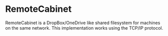 # RemoteCabinet

RemoteCabinet is a DropBox/OneDrive like shared filesystem for machines on the same network. This implementation works using the TCP/IP protocol.
